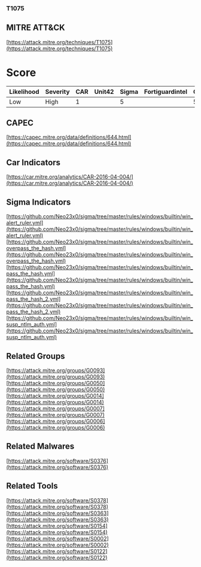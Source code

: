 
### T1075
## MITRE ATT&CK
[https://attack.mitre.org/techniques/T1075](https://attack.mitre.org/techniques/T1075)

# Score

| Likelihood | Severity | CAR | Unit42 | Sigma | Fortiguardintel | Groups | Malwares | Tools |
| ---------- | -------- | --- | ------ | ----- | --------------- | ---  | --- | --- |
| Low | High | 1 |   | 5 |   | 5 | 1 | 5 |



## CAPEC

[https://capec.mitre.org/data/definitions/644.html](https://capec.mitre.org/data/definitions/644.html)
[]()


## Car Indicators

[https://car.mitre.org/analytics/CAR-2016-04-004/](https://car.mitre.org/analytics/CAR-2016-04-004/)


## Sigma Indicators

[https://github.com/Neo23x0/sigma/tree/master/rules/windows/builtin/win_alert_ruler.yml](https://github.com/Neo23x0/sigma/tree/master/rules/windows/builtin/win_alert_ruler.yml)
[https://github.com/Neo23x0/sigma/tree/master/rules/windows/builtin/win_overpass_the_hash.yml](https://github.com/Neo23x0/sigma/tree/master/rules/windows/builtin/win_overpass_the_hash.yml)
[https://github.com/Neo23x0/sigma/tree/master/rules/windows/builtin/win_pass_the_hash.yml](https://github.com/Neo23x0/sigma/tree/master/rules/windows/builtin/win_pass_the_hash.yml)
[https://github.com/Neo23x0/sigma/tree/master/rules/windows/builtin/win_pass_the_hash_2.yml](https://github.com/Neo23x0/sigma/tree/master/rules/windows/builtin/win_pass_the_hash_2.yml)
[https://github.com/Neo23x0/sigma/tree/master/rules/windows/builtin/win_susp_ntlm_auth.yml](https://github.com/Neo23x0/sigma/tree/master/rules/windows/builtin/win_susp_ntlm_auth.yml)
[]()


## Related Groups

[https://attack.mitre.org/groups/G0093](https://attack.mitre.org/groups/G0093)
[https://attack.mitre.org/groups/G0050](https://attack.mitre.org/groups/G0050)
[https://attack.mitre.org/groups/G0014](https://attack.mitre.org/groups/G0014)
[https://attack.mitre.org/groups/G0007](https://attack.mitre.org/groups/G0007)
[https://attack.mitre.org/groups/G0006](https://attack.mitre.org/groups/G0006)
[]()


## Related Malwares

[https://attack.mitre.org/software/S0376](https://attack.mitre.org/software/S0376)
[]()


## Related Tools

[https://attack.mitre.org/software/S0378](https://attack.mitre.org/software/S0378)
[https://attack.mitre.org/software/S0363](https://attack.mitre.org/software/S0363)
[https://attack.mitre.org/software/S0154](https://attack.mitre.org/software/S0154)
[https://attack.mitre.org/software/S0002](https://attack.mitre.org/software/S0002)
[https://attack.mitre.org/software/S0122](https://attack.mitre.org/software/S0122)
[]()
